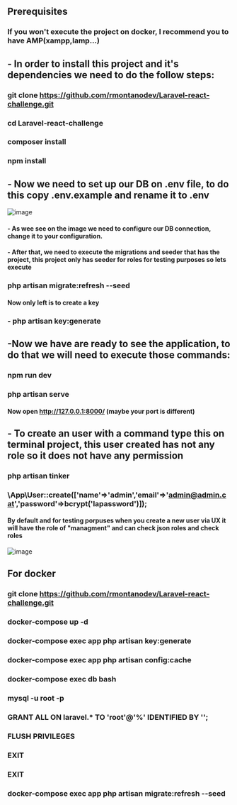 ## Prerequisites
### If you won't execute the project on docker, I recommend you to have AMP(xampp,lamp...)

## - In order to install this project and it's dependencies we need to do the follow steps:

### git clone https://github.com/rmontanodev/Laravel-react-challenge.git
### cd Laravel-react-challenge
### composer install
### npm install

## - Now we need to set up our DB on .env file, to do this copy .env.example and rename it to .env
![image](https://user-images.githubusercontent.com/34578888/112130865-34798a80-8bc9-11eb-98ef-0de97afef9a6.png)
#### - As wee see on the image we need to configure our DB connection, change it to your configuration.

#### - After that, we need to execute the migrations and seeder that has the project, this project only has seeder for roles for testing purposes so lets execute

### php artisan migrate:refresh --seed

#### Now only left is to create a key
### - php artisan key:generate

## -Now we have are ready to see the application, to do that we will need to execute those commands:
### npm run dev
### php artisan serve

#### Now open http://127.0.0.1:8000/ (maybe your port is different)

## - To create an user with a command type this on terminal project, this user created has not any role so it does not have any permission

### php artisan tinker
### \App\User::create(['name'=>'admin','email'=>'admin@admin.cat','password'=>bcrypt('lapassword')]);

#### By default and for testing porpuses when you create a new user via UX it will have the role of "managment" and can check json roles and check roles
![image](https://user-images.githubusercontent.com/34578888/112132890-64c22880-8bcb-11eb-8da5-db1ecc57ea63.png)

## For docker
### git clone https://github.com/rmontanodev/Laravel-react-challenge.git
### docker-compose up -d
### docker-compose exec app php artisan key:generate
### docker-compose exec app php artisan config:cache
### docker-compose exec db bash
### mysql -u root -p
### GRANT ALL ON laravel.* TO 'root'@'%' IDENTIFIED BY '';
### FLUSH PRIVILEGES
### EXIT
### EXIT
### docker-compose exec app php artisan migrate:refresh --seed